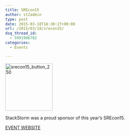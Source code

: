 ```yaml
---
title: SREcon15
author: st2admin
type: post
date: 2015-03-18T16:30:27+00:00
url: /2015/03/18/srecon15/
dsq_thread_id:
  - 5991986782
categories:
  - Events

---
```

<img loading="lazy" class="alignnone size-thumbnail wp-image-2788" src="http://stackstorm.com/wp/wp-content/uploads/2015/03/srecon15_button_250-150x150.png" alt="srecon15_button_250" width="150" height="150" srcset="https://stackstorm.com/wp/wp-content/uploads/2015/03/srecon15_button_250-150x150.png 150w, https://stackstorm.com/wp/wp-content/uploads/2015/03/srecon15_button_250.png 250w" sizes="(max-width: 150px) 100vw, 150px" />

StackStorm was a proud sponsor of this year&#8217;s SREcon15.

<a href="https://www.usenix.org/conference/srecon15" target="_blank">EVENT WEBSITE</a>